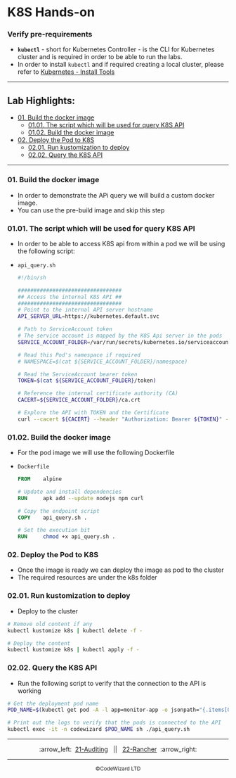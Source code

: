 

# K8S Hands-on



### Verify pre-requirements

- **`kubectl`** - short for Kubernetes Controller - is the CLI for Kubernetes cluster and is required in order to be able to run the labs.
- In order to install `kubectl` and if required creating a local cluster, please refer to [Kubernetes - Install Tools](https://kubernetes.io/docs/tasks/tools/)

<!-- inPage TOC start -->

---
## Lab Highlights:
 - [01. Build the docker image](#01-Build-the-docker-image)
   - [01.01. The script which will be used for query K8S API](#0101-The-script-which-will-be-used-for-query-K8S-API)
   - [01.02. Build the docker image](#0102-Build-the-docker-image)
 - [02. Deploy the Pod to K8S](#02-Deploy-the-Pod-to-K8S)
   - [02.01. Run kustomization to deploy](#0201-Run-kustomization-to-deploy)
   - [02.02. Query the K8S API](#0202-Query-the-K8S-API)

---

<!-- inPage TOC end -->

### 01. Build the docker image

- In order to demonstrate the APi query we will build a custom docker image.
- You can use the pre-build image and skip this step

### 01.01. The script which will be used for query K8S API

- In order to be able to access K8S api from within a pod we will be using the following script:
- `api_query.sh`

  ```sh
  #!/bin/sh

  #################################
  ## Access the internal K8S API ##
  #################################
  # Point to the internal API server hostname
  API_SERVER_URL=https://kubernetes.default.svc

  # Path to ServiceAccount token
  # The service account is mapped by the K8S Api server in the pods
  SERVICE_ACCOUNT_FOLDER=/var/run/secrets/kubernetes.io/serviceaccount

  # Read this Pod's namespace if required
  # NAMESPACE=$(cat ${SERVICE_ACCOUNT_FOLDER}/namespace)

  # Read the ServiceAccount bearer token
  TOKEN=$(cat ${SERVICE_ACCOUNT_FOLDER}/token)

  # Reference the internal certificate authority (CA)
  CACERT=${SERVICE_ACCOUNT_FOLDER}/ca.crt

  # Explore the API with TOKEN and the Certificate
  curl --cacert ${CACERT} --header "Authorization: Bearer ${TOKEN}" -X GET ${API_SERVER_URL}/api
  ```

### 01.02. Build the docker image

- For the pod image we will use the following Dockerfile
- `Dockerfile`

  ```Dockerfile
  FROM    alpine

  # Update and install dependencies
  RUN     apk add --update nodejs npm curl

  # Copy the endpoint script
  COPY    api_query.sh .

  # Set the execution bit
  RUN     chmod +x api_query.sh .
  ```

### 02. Deploy the Pod to K8S

- Once the image is ready we can deploy the image as pod to the cluster
- The required resources are under the k8s folder

### 02.01. Run kustomization to deploy

- Deploy to the cluster

```sh
# Remove old content if any
kubectl kustomize k8s | kubectl delete -f -

# Deploy the content
kubectl kustomize k8s | kubectl apply -f -
```

### 02.02. Query the K8S API

- Run the following script to verify that the connection to the API is working

```sh
# Get the deployment pod name
POD_NAME=$(kubectl get pod -A -l app=monitor-app -o jsonpath="{.items[0].metadata.name}")

# Print out the logs to verify that the pods is connected to the API
kubectl exec -it -n codewizard $POD_NAME sh ./api_query.sh
```

<!-- navigation start -->

---

<div align="center">
:arrow_left:&nbsp;
  <a href="../21-Auditing">21-Auditing</a>
&nbsp;&nbsp;||&nbsp;&nbsp;  <a href="../22-Rancher">22-Rancher</a>
  &nbsp;:arrow_right:</div>

---

<div align="center">
  <small>&copy;CodeWizard LTD</small>
</div>



<!-- navigation end -->